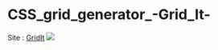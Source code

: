 # CSS_grid_generator_-Grid_It-
Site : <a href="https://raadhasan.github.io/CSS_grid_generator_-Grid_It-/">GridIt</a>
<img src="https://user-images.githubusercontent.com/72972913/112693214-4d1bc600-8e91-11eb-931f-d478ea443891.png/">
